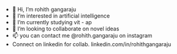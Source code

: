 - 👋 Hi, I’m rohith gangaraju
- 👀 I’m interested in artificial intelligence
- 🌱 I’m currently studying vit - ap
- 💞️ I’m looking to collaborate on novel ideas 
- 📫 you can contact me @rohith.gangaraju on instagram
- Connect on linkedin for collab. linkedin.com/in/rohithgangaraju
<!---
rohith274/rohith274 is a ✨ special ✨ repository because its `README.md` (this file) appears on your GitHub profile.
You can click the Preview link to take a look at your changes.
--->

